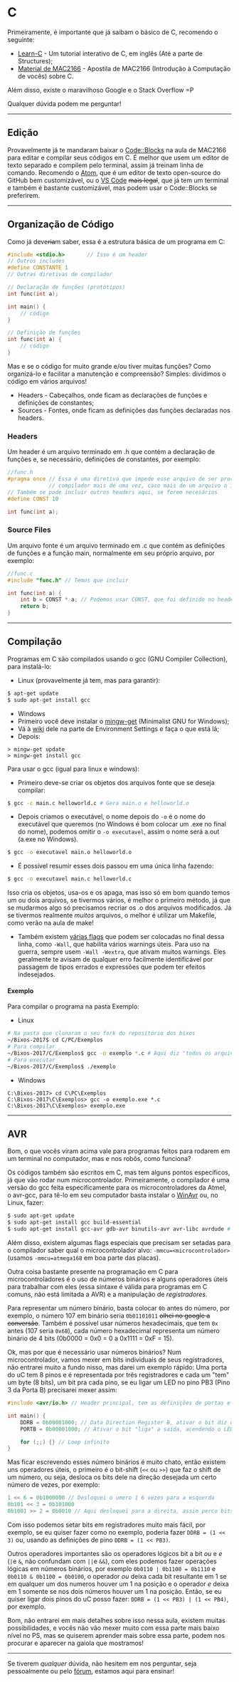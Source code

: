 # C

Primeiramente, é importante que já saibam o básico de C, recomendo o seguinte:
* [Learn-C][learnc] - Um tutorial interativo de C, em inglês (Até a parte de Structures);
* [Material de MAC2166][mac2166] - Apostila de MAC2166 (Introdução à Computação de vocês) sobre C.

Além disso, existe o maravilhoso Google e o Stack Overflow =P

Qualquer dúvida podem me perguntar!

---
## Edição
Provavelmente já te mandaram baixar o [Code::Blocks][codeblocks] na aula de MAC2166
para editar e compilar seus códigos em C. É melhor que usem um editor de texto
separado e compilem pelo terminal, assim já treinam linha de comando.
Recomendo o [Atom][atom], que é um editor de texto open-source do GitHub
bem customizável, ou o [VS Code][vscode] ~~mais legal~~, que já tem um
terminal e também é bastante customizável, mas podem usar o Code::Blocks se preferirem.

---
## Organização de Código
Como já deve~~ria~~m saber, essa é a estrutura básica de um programa em C:
```c
#include <stdio.h>       // Isso é um header
// Outros includes
#define CONSTANTE 1
// Outras diretivas de compilador

// Declaração de funções (protótipos)
int func(int a);

int main() {
	// código
}

// Definição de funções
int func(int a) {
	// código
}
```
Mas e se o código for muito grande e/ou tiver muitas funções?
Como organizá-lo e facilitar a manutenção e compreensão? Simples: dividimos o código em vários arquivos!
* Headers - Cabeçalhos, onde ficam as declarações de funções e definições de constantes;
* Sources - Fontes, onde ficam as definições das funções declaradas nos headers.

### Headers
Um header é um arquivo terminado em .h que contém a declaração de funções e,
se necessário, definições de constantes, por exemplo:
```c
//func.h
#pragma once // Essa é uma diretiva que impede esse arquivo de ser processado pelo
			 // compilador mais de uma vez, caso mais de um arquivo o inclua.
// Também se pode incluir outros headers aqui, se forem necesários
#define CONST 10

int func(int a);

```
### Source Files
Um arquivo fonte é um arquivo terminado em .c que contém as definições de funções e a função main, normalmente em seu próprio arquivo, por exemplo:
```c
//func.c
#include "func.h" // Temos que incluir

int func(int a) {
	int b = CONST * a; // Podemos usar CONST, que foi definido no header incluso
	return b;
}
```
---
## Compilação
Programas em C são compilados usando o gcc (GNU Compiler Collection), para instalá-lo:
* Linux (provavelmente já tem, mas para garantir):
```bash
$ apt-get update
$ sudo apt-get install gcc
```
* Windows
 * Primeiro você deve instalar o [mingw-get][mingw-down] (Minimalist GNU for Windows);
 * Vá à [wiki][mingw-wiki] dele na parte de Environment Settings e faça o que está lá;
 * Depois:
 ```
 > mingw-get update
 > mingw-get install gcc
 ```

Para usar o gcc (igual para linux e windows):
* Primeiro deve-se criar os objetos dos arquivos fonte que se deseja compilar:
```bash
$ gcc -c main.c helloworld.c # Gera main.o e helloworld.o
```
* Depois criamos o executável, o nome depois do `-o` é o nome do executável que queremos
(no Windows é bom colocar um .exe no final do nome), podemos omitir o `-o executavel`,
assim o nome será a.out (a.exe no Windows).
```bash
$ gcc -o executavel main.o helloworld.o
```
* É possível resumir esses dois passou em uma única linha fazendo:
```bash
$ gcc -o executavel main.c helloworld.c
```
Isso cria os objetos, usa-os e os apaga, mas isso só em bom quando temos um ou dois arquivos,
se tivermos vários, é melhor o primeiro método, já que se mudarmos algo só precisamos recriar os .o
dos arquivos modificados. Já se tivermos realmente *muitos* arquivos, o melhor é utilizar um Makefile,
como verão na aula de make!
* Também existem [várias flags][gcc-flags] que podem ser colocadas no final dessa linha, como `-Wall`,
que habilita vários warnings úteis. Para uso na guerra, sempre usem `-Wall -Wextra`, que ativam muitos
warnings. Eles geralmente te avisam de qualquer erro facilmente identificável por passagem de tipos errados
e expressões que podem ter efeitos indesejados.

#### Exemplo
Para compilar o programa na pasta Exemplo:
* Linux
```bash
# Na pasta que clonaram o seu fork do repositório dos bixos
~/Bixos-2017$ cd C/PC/Exemplos
# Para compilar
~/Bixos-2017/C/Exemplos$ gcc -o exemplo *.c # Aqui diz "todos os arquivos terminados em .c na pasta atual"
# Para executar
~/Bixos-2017/C/Exemplos$ ./exemplo
```
* Windows
```
C:\Bixos-2017> cd C\PC\Exemplos
C:\Bixos-2017\C\Exemplos> gcc -o exemplo.exe *.c
C:\Bixos-2017\C\Exemplos> exemplo.exe
```
---
## AVR
Bom, o que vocês viram acima vale para programas feitos para rodarem em um terminal no computador, mas e nos robôs, como funciona?

Os códigos também são escritos em C, mas tem alguns pontos específicos, já que vão rodar num microcontrolador. Primeiramente, o compilador é uma versão do gcc feita especificamente para os microcontroladores da Atmel, o avr-gcc, para tê-lo em seu computador basta instalar o [WinAvr][win-avr] ou, no Linux, fazer:

```bash
$ sudo apt-get update
$ sudo apt-get install gcc build-essential
$ sudo apt-get install gcc-avr gdb-avr binutils-avr avr-libc avrdude # talvez o nome dos pacotes seja diferente na sua distribuição, mas é bem fácil de achar na internet
```

Além disso, existem algumas flags especiais que precisam ser setadas para o compilador saber qual o microcontrolador alvo: `-mmcu=<microcontrolador>` (usamos `-mmcu=atmega168` em boa parte das placas).

Outra coisa bastante presente na programação em C para microcontroladores é o uso de números binários e alguns operadores úteis para trabalhar com eles (essa sintaxe é válida para programas em C comuns, não está limitada a AVR) e a manipulação de *registradores*.

Para representar um número binário, basta colocar `0b` antes do número, por exemplo, o número 107 em binário seria `0b01101011` ~~olhei no google a conversão~~. Também é possível usar números hexadecimais, que tem `0x` antes (107 seria `0x6B`), cada número hexadecimal representa um número binário de 4 bits (0b0000 = 0x0 = 0 a 0x1111 = 0xF = 15).

Ok, mas por que é necessário usar números binários? Num microcontrolador, vamos mexer em bits individuais de seus registradores, não entrarei muito a fundo nisso, mas darei um exemplo rápido: Uma porta do uC tem 8 pinos e é representada por três registradores e cada um "tem" um byte (8 bits), um bit pra cada pino, se eu ligar um LED no pino PB3 (Pino 3 da Porta B) precisarei mexer assim:

```c
#include <avr/io.h> // Header principal, tem as definições de portas e pinos

int main() {
	DDRB = 0b00001000; // Data Direction Register B, ativar o bit diz que o pino é de saída
	PORTB = 0b00001000; // Ativar o bit "liga" a saída, acendendo o LED

	for (;;) {} // Loop infinito
}
```
Mas ficar escrevendo esses número binários é muito chato, então existem uns operadores úteis, o primeiro é o bit-shift (`<<` ou `>>`) que faz o shift de um número, ou seja, desloca os bits dele na direção desejada um certo número de vezes, por exemplo:
```c
1 << 6 = 0b1000000 // Desloquei o umero 1 6 vezes para a esquerda
0b101 << 3 = 0b101000
0b1001 >> 2 = 0b0010 // Aqui desloquei para a direita, assim perco bits menos significativos
```
Com isso podemos setar bits em registradores muito mais fácil, por exemplo, se eu quiser fazer como no exemplo, poderia fazer `DDRB = (1 << 3)` ou, usando as definições de pino `DDRB = (1 << PB3)`.

Outros operadores importantes são os operadores lógicos bit a bit *ou* e *e* (`|`e `&`, não confundam com `||`e `&&`), com eles podemos fazer operações lógicas em números binários, por exemplo `0b0110 | 0b1100 = 0b1110` e `0b0110 & 0b1100 = 0b0100`, o operador *ou* deixa cada bit resultante em 1 se em qualquer um dos numeros houver um 1 na posição e o operador *e* deixa em 1 somente se nos dois números houver um 1 na posição. Então, se eu quiser ligar dois pinos do uC posso fazer: `DDRB = (1 << PB3) | (1 << PB4)`, por exemplo.

Bom, não entrarei em mais detalhes sobre isso nessa aula, existem muitas possibilidades, e vocês não vão mexer muito com essa parte mais baixo nível no PS, mas se quiserem aprender mais sobre essa parte, podem nos procurar e aparecer na gaiola que mostramos!

---

Se tiverem *qualquer* dúvida, não hesitem em nos perguntar, seja pessoalmente ou pelo [fórum][forum], estamos aqui para ensinar!


[learnc]: http://www.learn-c.org/
[mac2166]: http://www.ime.usp.br/~hitoshi/introducao/
[codeblocks]: http://www.codeblocks.org/
[atom]: https://atom.io/
[vscode]: https://code.visualstudio.com/
[forum]: http://forum.thunderatz.org/
[mingw-down]: http://sourceforge.net/projects/mingw/files/
[mingw-wiki]: http://www.mingw.org/wiki/getting_started
[gcc-flags]: https://gcc.gnu.org/onlinedocs/gcc/Option-Summary.html
[win-avr]: http://winavr.sourceforge.net/index.html
